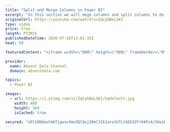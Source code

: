 ```yaml
---
title: "Split and Merge Columns in Power BI"
excerpt: "In this section we will mege columns and split columns to do a depper level of analysis"
originalUrl: https://youtube.com/watch?v=ZqCybBeLSKI
type: video
price: Free
length: PT3M1S
publishedDateTime: 2020-07-26T13:01:35Z
heat: 50

featuredContent: "<iframe width=\"800\" height=\"500\" frameborder=\"0\" src=\"https://www.youtube.com/embed/ZqCybBeLSKI\" allow=\"accelerometer; autoplay; encrypted-media; gyroscope; picture-in-picture\" allowfullscreen></iframe>"

provider:
  name: Absent Data Channel
  domain: absentdata.com

topics:
  - Power BI

images:
  - url: https://i.ytimg.com/vi/ZqCybBeLSKI/hqdefault.jpg
    width: 480
    height: 360
    isCached: true

secured: "nDlS8NGmuYAATjgwsvXmxXQlQxj58mC3Ik1are3UfLtGEEXZYr04Ps4/SKw1B9x4ge09g5XvGZYzFGVKSrKpkZhj7Wdh+mspGyAo3uaT+ZEZ44zOndgATlf/vb7aSDOe3rh6Y31oD9uPiyGR2r/Skk6mu2V/txje2Fu3UuvLR8dJQZSu5PYuWX5bvmC18sZEC/UNEei38v2qXWzyD7wMfuTmN1cB0TprAqxMXan4WYj9dPOvcEUeJk6PK4JDQL5KZnUyW5QOG7RlvBYNIyhybEj/rAdQODVPximVilc+/uaa9YF2Wx0ARJ+k9/hYaLw1XZLByzuxq22Kcv16jUUxOvMoMO4Ik51X4GYm9hgOFIdPXyuHCVS2dFfdYTSR36w3WaCn3zz1tHiTIRqhu4KA/T4yJyRR+d2yoARhvhurt90=;RumIxyWMWmaOxnKdL4gVVw=="
---
```


